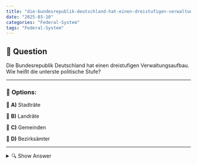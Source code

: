 ```yaml
---
title: "die-bundesrepublik-deutschland-hat-einen-dreistufigen-verwaltungsaufbau-wie-heißt-die-unterste-polit"
date: "2025-03-10"
categories: "Federal-System"
tags: "Federal-System"
---
```


## 📌 **Question**

Die Bundesrepublik Deutschland hat einen dreistufigen Verwaltungsaufbau. Wie heißt die unterste politische Stufe?



---

### 📝 **Options:**

🔘 **A)** Stadträte

🔘 **B)** Landräte

🔘 **C)** Gemeinden

🔘 **D)** Bezirksämter

---

<details>
  <summary>🔍 Show Answer</summary>

  <p>
💡  <b>Correct Answer:</b>  c
  </p>
  <p>
    📖<b>Explanation:</b>
    Die Bundesrepublik Deutschland ist föderal organisiert und verfügt über einen dreistufigen Verwaltungsaufbau. Die erste Ebene bildet der Bund, zuständig für nationale Angelegenheiten wie Außenpolitik und Verteidigung. Die zweite Ebene besteht aus den Bundesländern, die eigene Kompetenzen in Bereichen wie Bildung und Polizei haben. Die unterste politische Stufe ist die kommunale Ebene, die aus Gemeinden besteht. Gemeinden verwalten lokale Aufgaben wie Stadtplanung, Müllentsorgung und örtliche Infrastruktur. Dieses System ermöglicht eine dezentrale Verwaltung und berücksichtigt regionale Bedürfnisse effizient.
  </p>
</details>
